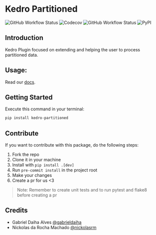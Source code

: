 # Kedro Partitioned

![GitHub Workflow Status](https://img.shields.io/github/workflow/status/ProjetaAi/kedro-partitioned/Build)
![Codecov](https://img.shields.io/codecov/c/gh/ProjetaAi/kedro-partitioned)
![GitHub Workflow Status](https://img.shields.io/github/workflow/status/ProjetaAi/kedro-partitioned/Release?label=release)
![PyPI](https://img.shields.io/pypi/v/kedro-partitioned)


## Introduction

Kedro Plugin focused on extending and helping the user to process partitioned data.

## Usage:

Read our [docs](https://kedro-partitioned.readthedocs.io/).

## Getting Started

Execute this command in your terminal:

```bash
pip install kedro-partitioned
```

## Contribute

If you want to contribute with this package, do the following steps:

1. Fork the repo
2. Clone it in your machine
3. Install with `pip install .[dev]`
4. Run `pre-commit install` in the project root
5. Make your changes
6. Create a pr for us <3

> Note: Remember to create unit tests and to run pytest and flake8 before creating a pr

## Credits

* Gabriel Daiha Alves [@gabrieldaiha](https://github.com/nickolasrm)
* Nickolas da Rocha Machado [@nickolasrm](https://github.com/gabrieldaiha)
